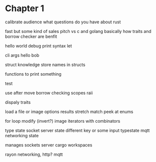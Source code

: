 # Chapter 1


calibrate audience
what questions do you have about rust

fast but some kind of sales pitch vs c and golang
basically how traits and borrow checker are benfit

hello world
debug print
syntax let

cli args
hello bob

struct knowledge
store names in structs

functions to print something

test

use after move borrow checking
scopes
raii 

dispaly
traits

load a file or image
options results stretch 
match peek at enums

for loop modify (invert?) image
iterators
with combinators

type state
socket server state
different key or some input
typestate mqtt networking state

manages sockets server
cargo workspaces

rayon 
networking, http? mqtt

